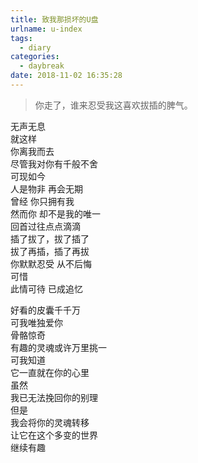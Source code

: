 ```yaml
---
title: 致我那损坏的U盘
urlname: u-index
tags:
  - diary
categories:
  - daybreak
date: 2018-11-02 16:35:28
---
```

<!-- Hexo daybreak git vb.net 健康 博客设置 网络日志 软件列表 魔法书签 -->
<!--![图]() -->
<!--[]() -->

> 你走了，谁来忍受我这喜欢拔插的脾气。

<!-- more -->
无声无息  
就这样  
你离我而去  
尽管我对你有千般不舍  
可现如今  
人是物非 再会无期  
曾经 你只拥有我  
然而你 却不是我的唯一  
回首过往点点滴滴  
插了拔了，拔了插了  
拔了再插，插了再拔  
你默默忍受 从不后悔  
可惜   
此情可待 已成追忆  

好看的皮囊千千万  
可我唯独爱你  
骨骼惊奇  
有趣的灵魂或许万里挑一  
可我知道  
它一直就在你的心里  
虽然  
我已无法挽回你的别理  
但是  
我会将你的灵魂转移  
让它在这个多变的世界  
继续有趣 
